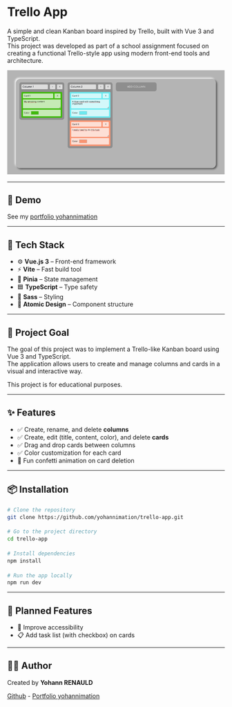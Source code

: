 # Trello App

A simple and clean Kanban board inspired by Trello, built with Vue 3 and TypeScript.  
This project was developed as part of a school assignment focused on creating a functional Trello-style app using modern front-end tools and architecture.

![Trello App Screenshot](./public/trello-app-preview.png)

---

## 🚀 Demo

See my [portfolio yohannimation](https://yohannimation.fr)

---

## 🧰 Tech Stack

- ⚙️ **Vue.js 3** – Front-end framework
- ⚡ **Vite** – Fast build tool
- 🧠 **Pinia** – State management
- 🟦 **TypeScript** – Type safety
- 🎨 **Sass** – Styling
- 🧩 **Atomic Design** – Component structure

---

## 🎯 Project Goal

The goal of this project was to implement a Trello-like Kanban board using Vue 3 and TypeScript.  
The application allows users to create and manage columns and cards in a visual and interactive way.

This project is for educational purposes.

---

## ✨ Features

- ✅ Create, rename, and delete **columns**
- ✅ Create, edit (title, content, color), and delete **cards**
- ✅ Drag and drop cards between columns
- ✅ Color customization for each card
- 🎉 Fun confetti animation on card deletion

---

## 📦 Installation

```bash
# Clone the repository
git clone https://github.com/yohannimation/trello-app.git

# Go to the project directory
cd trello-app

# Install dependencies
npm install

# Run the app locally
npm run dev
```

---

## 🧭 Planned Features

- 📱 Improve accessibility
- 📋 Add task list (with checkbox) on cards

---

## 🙋‍♂️ Author

Created by **Yohann RENAULD**

[Github](https://github.com/yohannimation) - [Portfolio yohannimation](https://yohannimation.fr)
